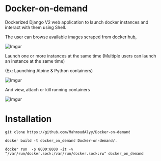 # Docker-on-demand
Dockerized Django V2 web application to launch docker instances and interact with them using Shell.



The user can browse available images scraped from docker hub,

![Imgur](https://i.imgur.com/NLtNDyG.png)



Launch one or more instances at the same time (Multiple users can launch an instance at the same time)

(Ex: Launching Alpine & Python containers)

![Imgur](https://i.imgur.com/gCg0nwY.png)


And view, attach or kill running containers

![Imgur](https://i.imgur.com/nVibthb.png)

# Installation

```
git clone https://github.com/MahmoudAlyy/Docker-on-demand
```
```
docker build -t docker_on_demand Docker-on-demand/.
````
```
docker run  -p 8000:8000 -it -v "/var/run/docker.sock:/var/run/docker.sock:rw" docker_on_demand
```
